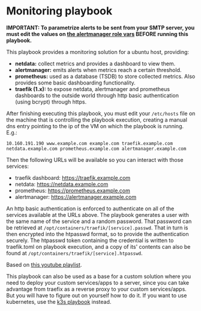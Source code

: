 # Monitoring playbook

**IMPORTANT: To parametrize alerts to be sent from your SMTP server, you must edit the values on [the alertmanager role vars](roles/alertmanager/vars/main.yml) BEFORE running this playbook.**

This playbook provides a monitoring solution for a ubuntu host, providing:

- **netdata:** collect metrics and provides a dashboard to view them.
- **alertmanager:** emits alerts when metrics reach a certain threshold.
- **prometheus:** used as a database (TSDB) to store collected metrics. Also provides some basic dashboarding functionality.
- **traefik (1.x):** to expose netdata, alertmanager and prometheus dashboards to the outside world through http basic authentication (using bcrypt) through https.

After finishing executing this playbook, you must edit your `/etc/hosts` file on the machine that is controlling the playbook execution, creating a manual dns entry pointing to the ip of the VM on which the playbook is running. E.g.:
```/etc/hosts
10.160.191.190 www.example.com example.com traefik.example.com netdata.example.com prometheus.example.com alertmanager.example.com
```

Then the following URLs will be available so you can interact with those services:
- traefik dashboard: https://traefik.example.com
- netdata:  https://netdata.example.com
- prometheus: https://prometheus.example.com
- alertmanager: https://alertmanager.example.com

An http basic authentication is enforced to authenticate on all of the services available at the URLs above. The playbook generates a user with the same name of the service and a random password. That password can be retrieved at `/opt/containers/traefik/[service].passwd`. That in turn is then encrypted into the htpasswd format, so to provide the authentication securely. The htpasswd token containing the credential is written to traefik.toml on playbook execution, and a copy of its' contents can also be found at `/opt/containers/traefik/[service].htpasswd`.

Based on [this youtube playlist](https://www.youtube.com/playlist?list=PLf-O3X2-mxDls9uH8gyCQTnyXNMe10iml).

This playbook can also be used as a base for a custom solution where you need to deploy your custom services/apps to a server, since you can take advantage from traefix as a reverse proxy to your custom services/apps. But you will have to figure out on yourself how to do it. If you want to use kubernetes, use the [k3s playbook](https://github.com/tiagoprn/devops/tree/master/ansible-playbooks/ubuntu/18.04/server/k3s) instead.

